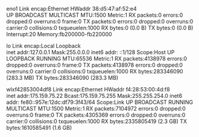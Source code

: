 eno1      Link encap:Ethernet  HWaddr 38:d5:47:af:52:e4  
          UP BROADCAST MULTICAST  MTU:1500  Metric:1
          RX packets:0 errors:0 dropped:0 overruns:0 frame:0
          TX packets:0 errors:0 dropped:0 overruns:0 carrier:0
          collisions:0 txqueuelen:1000 
          RX bytes:0 (0.0 B)  TX bytes:0 (0.0 B)
          Interrupt:20 Memory:fb200000-fb220000 

lo        Link encap:Local Loopback  
          inet addr:127.0.0.1  Mask:255.0.0.0
          inet6 addr: ::1/128 Scope:Host
          UP LOOPBACK RUNNING  MTU:65536  Metric:1
          RX packets:4138978 errors:0 dropped:0 overruns:0 frame:0
          TX packets:4138978 errors:0 dropped:0 overruns:0 carrier:0
          collisions:0 txqueuelen:1000 
          RX bytes:283346090 (283.3 MB)  TX bytes:283346090 (283.3 MB)

wlxf42853004df8 Link encap:Ethernet  HWaddr f4:28:53:00:4d:f8  
          inet addr:175.159.75.22  Bcast:175.159.75.255  Mask:255.255.254.0
          inet6 addr: fe80::957e:12dc:df79:3f43/64 Scope:Link
          UP BROADCAST RUNNING MULTICAST  MTU:1500  Metric:1
          RX packets:7104972 errors:0 dropped:0 overruns:0 frame:0
          TX packets:4305369 errors:0 dropped:0 overruns:0 carrier:0
          collisions:0 txqueuelen:1000 
          RX bytes:2335805419 (2.3 GB)  TX bytes:1610585491 (1.6 GB)

